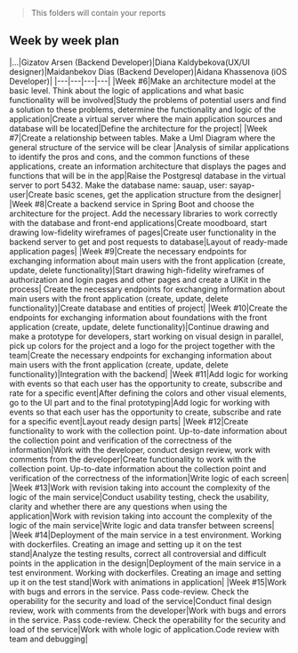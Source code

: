 > This folders will contain your reports
## Week by week plan
|...|Gizatov Arsen (Backend Developer)|Diana Kaldybekova(UX/UI designer)|Maidanbekov Dias (Backend Developer)|Aidana Khassenova (iOS Developer)|
|---|---|---|---|
|Week #6|Make an architecture model at the basic level. Think about the logic of applications and what basic functionality will be involved|Study the problems of potential users and find a solution to these problems, determine the functionality and logic of the application|Сreate a virtual server where the main application sources and database will be located|Define the architecture for the project|
|Week #7|Create a relationship between tables. Make a Uml Diagram where the general structure of the service will be clear |Analysis of similar applications to identify the pros and cons, and the common functions of these applications, create an information architecture that displays the pages and functions that will be in the app|Raise the Postgresql database in the virtual server to port 5432. Make the database name: sauap, user: sayap-user|Create basic scenes, get the application structure from the designer|
|Week #8|Create a backend service in Spring Boot and choose the architecture for the project. Add the necessary libraries to work correctly with the database and front-end applications|Create moodboard, start drawing low-fidelity wireframes of pages|Create user functionality in the backend server to get and post requests to database|Layout of ready-made application pages|
|Week #9|Create the necessary endpoints for exchanging information about main users with the front application (create, update, delete functionality)|Start drawing high-fidelity wireframes of authorization and login pages and other pages and create a UIKit in the process| Create the necessary endpoints for exchanging information about main users with the front application (create, update, delete functionality)|Create database and entities of project|
|Week #10|Create the endpoints for exchanging information about foundations with the front application (create, update, delete functionality)|Continue drawing and make a prototype for developers, start working on visual design in parallel, pick up colors for the project and a logo for the project together with the team|Create the necessary endpoints for exchanging information about main users with the front application (create, update, delete functionality)|Integration with the backend|
|Week #11|Add logic for working with events so that each user has the opportunity to create, subscribe and rate for a specific event|After defining the colors and other visual elements, go to the UI part and to the final prototyping|Add logic for working with events so that each user has the opportunity to create, subscribe and rate for a specific event|Layout ready design parts|
|Week #12|Create functionality to work with the collection point. Up-to-date information about the collection point and verification of the correctness of the information|Work with the developer, conduct design review, work with comments from the developer|Create functionality to work with the collection point. Up-to-date information about the collection point and verification of the correctness of the information|Write logic of each screen|
|Week #13|Work with revision taking into account the complexity of the logic of the main service|Conduct usability testing, check the usability, clarity and whether there are any questions when using the application|Work with revision taking into account the complexity of the logic of the main service|Write logic and data transfer between screens|
|Week #14|Deployment of the main service in a test environment. Working with dockerfiles. Creating an image and setting up it on the test stand|Analyze the testing results, correct all controversial and difficult points in the application in the design|Deployment of the main service in a test environment. Working with dockerfiles. Creating an image and setting up it on the test stand|Work with animations in application|
|Week #15|Work with bugs and errors in the service. Pass code-review. Check the operability for the security and load of the service|Conduct final design review, work with comments from the developer|Work with bugs and errors in the service. Pass code-review. Check the operability for the security and load of the service|Work with whole logic of application.Code review with team and debugging|
